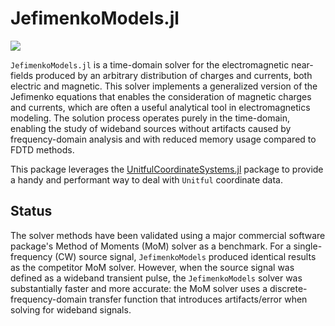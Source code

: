 # JefimenkoModels.jl

[![](https://img.shields.io/badge/docs-latest-blue.svg)](https://mikeingold.github.io/JefimenkoModels.jl/dev/)

`JefimenkoModels.jl` is a time-domain solver for the electromagnetic near-fields produced by an arbitrary distribution of charges and currents, both electric and magnetic. This solver implements a generalized version of the Jefimenko equations that enables the consideration of magnetic charges and currents, which are often a useful analytical tool in electromagnetics modeling. The solution process operates purely in the time-domain, enabling the study of wideband sources without artifacts caused by frequency-domain analysis and with reduced memory usage compared to FDTD methods.

This package leverages the [UnitfulCoordinateSystems.jl](https://github.com/mikeingold/UnitfulCoordinateSystems.jl) package to provide a handy and performant way to deal with `Unitful` coordinate data.

## Status

The solver methods have been validated using a major commercial software package's Method of Moments (MoM) solver as a benchmark. For a single-frequency (CW) source signal, `JefimenkoModels` produced identical results as the competitor MoM solver. However, when the source signal was defined as a wideband transient pulse, the `JefimenkoModels` solver was substantially faster and more accurate: the MoM solver uses a discrete-frequency-domain transfer function that introduces artifacts/error when solving for wideband signals.
